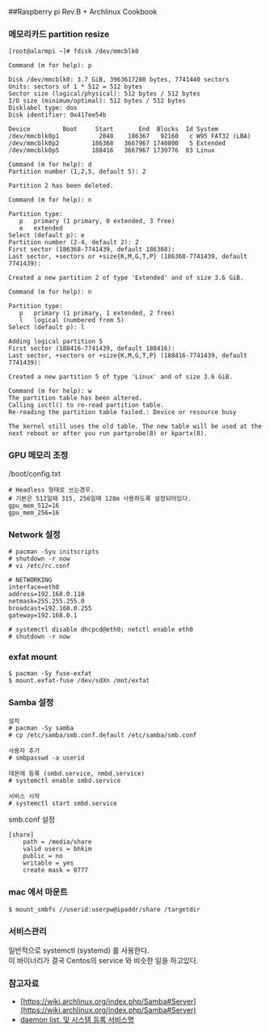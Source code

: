 ##Raspberry pi Rev.B + Archlinux Cookbook

### 메모리카드 partition resize 

```
[root@alarmpi ~]# fdisk /dev/mmcblk0

Command (m for help): p

Disk /dev/mmcblk0: 3.7 GiB, 3963617280 bytes, 7741440 sectors
Units: sectors of 1 * 512 = 512 bytes
Sector size (logical/physical): 512 bytes / 512 bytes
I/O size (minimum/optimal): 512 bytes / 512 bytes
Disklabel type: dos
Disk identifier: 0x417ee54b

Device         Boot     Start       End  Blocks  Id System
/dev/mmcblk0p1           2048    186367   92160   c W95 FAT32 (LBA)
/dev/mmcblk0p2         186368   3667967 1740800   5 Extended
/dev/mmcblk0p5         188416   3667967 1739776  83 Linux

Command (m for help): d
Partition number (1,2,5, default 5): 2

Partition 2 has been deleted.

Command (m for help): n

Partition type:
   p   primary (1 primary, 0 extended, 3 free)
   e   extended
Select (default p): e
Partition number (2-4, default 2): 2
First sector (186368-7741439, default 186368):
Last sector, +sectors or +size{K,M,G,T,P} (186368-7741439, default 7741439):

Created a new partition 2 of type 'Extended' and of size 3.6 GiB.

Command (m for help): n

Partition type:
   p   primary (1 primary, 1 extended, 2 free)
   l   logical (numbered from 5)
Select (default p): l

Adding logical partition 5
First sector (188416-7741439, default 188416):
Last sector, +sectors or +size{K,M,G,T,P} (188416-7741439, default 7741439):

Created a new partition 5 of type 'Linux' and of size 3.6 GiB.

Command (m for help): w
The partition table has been altered.
Calling ioctl() to re-read partition table.
Re-reading the partition table failed.: Device or resource busy

The kernel still uses the old table. The new table will be used at the next reboot or after you run partprobe(8) or kpartx(8).
```
### GPU 메모리 조정 

/boot/config.txt 

	# Headless 형태로 쓰는경우.
    # 기본은 512일때 315, 256일때 128m 사용하도록 설정되어있다.
	gpu_mem_512=16
	gpu_mem_256=16

### Network 설정 

	# pacman -Syu initscripts
    # shutdown -r now 
    # vi /etc/rc.conf 
    
    # NETWORKING 
    interface=eth0
	address=192.168.0.110
	netmask=255.255.255.0
	broadcast=192.168.0.255
	gateway=192.168.0.1

	# systemctl disable dhcpcd@eth0; netctl enable eth0
    # shutdown -r now
### exfat mount

	$ pacman -Sy fuse-exfat
	$ mount.exfat-fuse /dev/sdXn /mnt/exfat

### Samba 설정 

	설치 
	# pacman -Sy samba 
	# cp /etc/samba/smb.conf.default /etc/samba/smb.conf

	사용자 추가 
	# smbpasswd -a userid

	데몬에 등록 (smbd.service, nmbd.service)
	# systemctl enable smbd.service 

	서비스 시작 
	# systemctl start smbd.service


smb.conf 설정 

	[share]
        path = /media/share
		valid users = bhkim
		public = no
		writable = yes
		create mask = 0777

### mac 에서 마운트 

	$ mount_smbfs //userid:userpw@ipaddr/share /targetdir

### 서비스관리 

일반적으로 systemctl (systemd) 를 사용한다.  
이 바이너리가 결국 Centos의 service 와 비슷한 일을 하고있다. 

### 참고자료 


- [https://wiki.archlinux.org/index.php/Samba#Server](https://wiki.archlinux.org/index.php/Samba#Server)
- [daemon list, 및 시스템 등록 서비스명](https://wiki.archlinux.org/index.php/Daemons_List)
